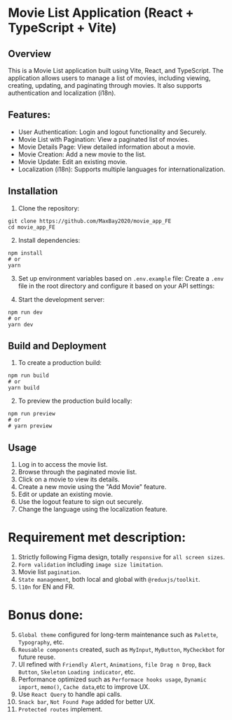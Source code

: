 # Movie List Application (React + TypeScript + Vite)

## Overview

This is a Movie List application built using Vite, React, and TypeScript. The application allows users to manage a list of movies, including viewing, creating, updating, and paginating through movies. It also supports authentication and localization (i18n).

## Features:
+ User Authentication: Login and logout functionality and Securely.
+ Movie List with Pagination: View a paginated list of movies.
+ Movie Details Page: View detailed information about a movie.
+ Movie Creation: Add a new movie to the list.
+ Movie Update: Edit an existing movie.
+ Localization (i18n): Supports multiple languages for internationalization.

## Installation

1. Clone the repository:

```shell
git clone https://github.com/MaxBay2020/movie_app_FE
cd movie_app_FE
```

2. Install dependencies:

```shell
npm install 
# or 
yarn
```

3. Set up environment variables based on `.env.example` file:
Create a `.env` file in the root directory and configure it based on your API settings:


4. Start the development server:
```shell
npm run dev
# or
yarn dev 
```

## Build and Deployment

1. To create a production build:
```shell
npm run build
# or
yarn build 
```

2. To preview the production build locally:
```shell
npm run preview
# or
# yarn preview 
```

## Usage
1. Log in to access the movie list.
2. Browse through the paginated movie list.
3. Click on a movie to view its details.
4. Create a new movie using the "Add Movie" feature.
5. Edit or update an existing movie.
6. Use the logout feature to sign out securely.
7. Change the language using the localization feature.


# Requirement met description:
1. Strictly following Figma design, totally `responsive` for `all screen sizes`.
2. `Form validation` including `image size limitation`.
3. Movie list `pagination`.
4. `State management`, both local and global with `@reduxjs/toolkit`.
5. `l10n` for EN and FR.

# Bonus done:
5. `Global theme` configured for long-term maintenance such as `Palette`, `Typography`, etc. 
6. `Reusable components` created, such as `MyInput`, `MyButton`, `MyCheckbot` for future reuse.
7. UI refined with `Friendly Alert`,  `Animations`, `file Drag n Drop`, `Back Button`, `Skeleton` `Loading indicator`, etc.
8. Performance optimized such as `Performace hooks usage`, `Dynamic import`, `memo()`, `Cache data`,etc to improve UX.
9. Use `React Query` to handle api calls.
10. `Snack bar`, `Not Found Page` added for better UX.
11. `Protected routes` implement.


